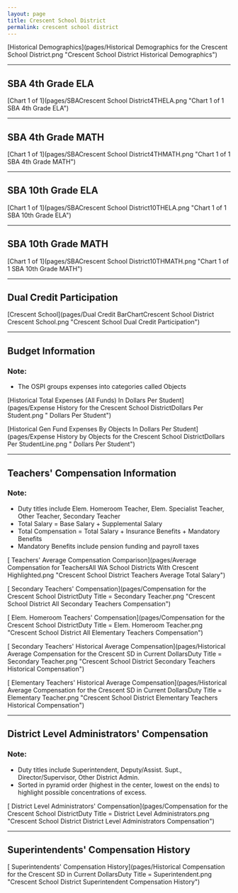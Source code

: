 ```yaml
---
layout: page
title: Crescent School District
permalink: crescent school district
---
```



[Historical Demographics](pages/Historical Demographics for the Crescent School District.png "Crescent School District Historical Demographics")

___

## SBA 4th Grade ELA

[Chart 1 of 1](pages/SBACrescent School District4THELA.png "Chart 1 of 1 SBA 4th Grade ELA")


___

## SBA 4th Grade MATH

[Chart 1 of 1](pages/SBACrescent School District4THMATH.png "Chart 1 of 1 SBA 4th Grade MATH")


___

## SBA 10th Grade ELA

[Chart 1 of 1](pages/SBACrescent School District10THELA.png "Chart 1 of 1 SBA 10th Grade ELA")


___

## SBA 10th Grade MATH

[Chart 1 of 1](pages/SBACrescent School District10THMATH.png "Chart 1 of 1 SBA 10th Grade MATH")


___

## Dual Credit Participation

[Crescent School](pages/Dual Credit BarChartCrescent School District Crescent School.png "Crescent School Dual Credit Participation")


___

## Budget Information
### Note:
- The OSPI groups expenses into categories called Objects

[Historical Total Expenses (All Funds) In Dollars Per Student](pages/Expense History for the Crescent School DistrictDollars Per Student.png " Dollars Per Student")

[Historical Gen Fund Expenses By Objects In Dollars Per Student](pages/Expense History by Objects for the Crescent School DistrictDollars Per StudentLine.png " Dollars Per Student")


___

## Teachers' Compensation Information
### Note:
- Duty titles include Elem. Homeroom Teacher, Elem. Specialist Teacher, Other Teacher, Secondary Teacher
- Total Salary = Base Salary + Supplemental Salary
- Total Compensation = Total Salary + Insurance Benefits + Mandatory Benefits
- Mandatory Benefits include pension funding and payroll taxes

[ Teachers' Average Compensation Comparison](pages/Average Compensation for TeachersAll WA School Districts With Crescent Highlighted.png "Crescent School District Teachers Average Total Salary")

[ Secondary Teachers' Compensation](pages/Compensation for the Crescent School DistrictDuty Title = Secondary Teacher.png "Crescent School District All Secondary Teachers Compensation")

[ Elem. Homeroom Teachers' Compensation](pages/Compensation for the Crescent School DistrictDuty Title = Elem. Homeroom Teacher.png "Crescent School District All Elementary Teachers Compensation")

[ Secondary Teachers' Historical Average Compensation](pages/Historical Average Compensation for the Crescent SD in Current DollarsDuty Title = Secondary Teacher.png "Crescent School District Secondary Teachers Historical Compensation")

[ Elementary Teachers' Historical Average Compensation](pages/Historical Average Compensation for the Crescent SD in Current DollarsDuty Title = Elementary Teacher.png "Crescent School District Elementary Teachers Historical Compensation")


___

## District Level Administrators' Compensation

### Note:
- Duty titles include Superintendent, Deputy/Assist. Supt., Director/Supervisor, Other District Admin.
- Sorted in pyramid order (highest in the center, lowest on the ends) to highlight possible concentrations of excess.

[ District Level Administrators' Compensation](pages/Compensation for the Crescent School DistrictDuty Title = District Level Administrators.png "Crescent School District District Level Administrators Compensation")


___

## Superintendents' Compensation History

[ Superintendents' Compensation History](pages/Historical Compensation for the Crescent SD in Current DollarsDuty Title = Superintendent.png "Crescent School District Superintendent Compensation History")

